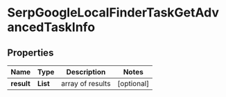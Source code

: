 # SerpGoogleLocalFinderTaskGetAdvancedTaskInfo


## Properties

| Name | Type | Description | Notes |
|------------ | ------------- | ------------- | -------------|
**result** | **List<SerpGoogleLocalFinderTaskGetAdvancedResultInfo>** | array of results |[optional]|